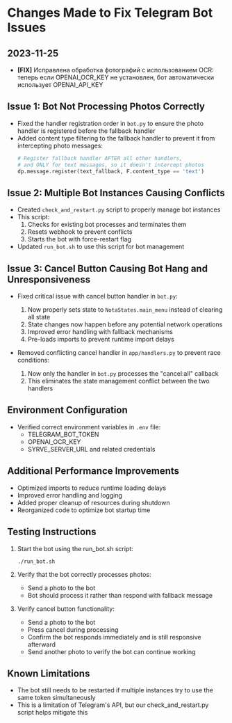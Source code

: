 # Changes Made to Fix Telegram Bot Issues

## 2023-11-25
- **[FIX]** Исправлена обработка фотографий с использованием OCR: теперь если OPENAI_OCR_KEY не установлен, бот автоматически использует OPENAI_API_KEY

## Issue 1: Bot Not Processing Photos Correctly

- Fixed the handler registration order in `bot.py` to ensure the photo handler is registered before the fallback handler
- Added content type filtering to the fallback handler to prevent it from intercepting photo messages:
  ```python
  # Register fallback handler AFTER all other handlers,
  # and ONLY for text messages, so it doesn't intercept photos
  dp.message.register(text_fallback, F.content_type == 'text')
  ```

## Issue 2: Multiple Bot Instances Causing Conflicts

- Created `check_and_restart.py` script to properly manage bot instances
- This script:
  1. Checks for existing bot processes and terminates them
  2. Resets webhook to prevent conflicts
  3. Starts the bot with force-restart flag
- Updated `run_bot.sh` to use this script for bot management

## Issue 3: Cancel Button Causing Bot Hang and Unresponsiveness

- Fixed critical issue with cancel button handler in `bot.py`:
  1. Now properly sets state to `NotaStates.main_menu` instead of clearing all state
  2. State changes now happen before any potential network operations
  3. Improved error handling with fallback mechanisms
  4. Pre-loads imports to prevent runtime import delays
  
- Removed conflicting cancel handler in `app/handlers.py` to prevent race conditions:
  1. Now only the handler in `bot.py` processes the "cancel:all" callback
  2. This eliminates the state management conflict between the two handlers

## Environment Configuration

- Verified correct environment variables in `.env` file:
  - TELEGRAM_BOT_TOKEN
  - OPENAI_OCR_KEY
  - SYRVE_SERVER_URL and related credentials

## Additional Performance Improvements

- Optimized imports to reduce runtime loading delays
- Improved error handling and logging
- Added proper cleanup of resources during shutdown
- Reorganized code to optimize bot startup time

## Testing Instructions

1. Start the bot using the run_bot.sh script:
   ```
   ./run_bot.sh
   ```

2. Verify that the bot correctly processes photos:
   - Send a photo to the bot
   - Bot should process it rather than respond with fallback message

3. Verify cancel button functionality:
   - Send a photo to the bot
   - Press cancel during processing
   - Confirm the bot responds immediately and is still responsive afterward
   - Send another photo to verify the bot can continue working

## Known Limitations

- The bot still needs to be restarted if multiple instances try to use the same token simultaneously
- This is a limitation of Telegram's API, but our check_and_restart.py script helps mitigate this